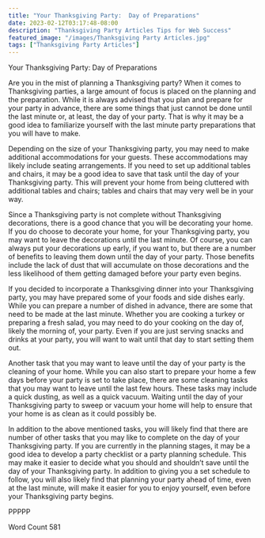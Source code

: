 ```yaml
---
title: "Your Thanksgiving Party:  Day of Preparations"
date: 2023-02-12T03:17:48-08:00
description: "Thanksgiving Party Articles Tips for Web Success"
featured_image: "/images/Thanksgiving Party Articles.jpg"
tags: ["Thanksgiving Party Articles"]
---
```


Your Thanksgiving Party:  Day of Preparations

Are you in the mist of planning a Thanksgiving party?  When it comes to Thanksgiving parties, a large amount of focus is placed on the planning and the preparation. While it is always advised that you plan and prepare for your party in advance, there are some things that just cannot be done until the last minute or, at least, the day of your party.  That is why it may be a good idea to familiarize yourself with the last minute party preparations that you will have to make.  

Depending on the size of your Thanksgiving party, you may need to make additional accommodations for your guests.  These accommodations may likely include seating arrangements.  If you need to set up additional tables and chairs, it may be a good idea to save that task until the day of your Thanksgiving party. This will prevent your home from being cluttered with additional tables and chairs; tables and chairs that may very well be in your way.  

Since a Thanksgiving party is not complete without Thanksgiving decorations, there is a good chance that you will be decorating your home.  If you do choose to decorate your home, for your Thanksgiving party, you may want to leave the decorations until the last minute.  Of course, you can always put your decorations up early, if you want to, but there are a number of benefits to leaving them down until the day of your party. Those benefits include the lack of dust that will accumulate on those decorations and the less likelihood of them getting damaged before your party even begins.

If you decided to incorporate a Thanksgiving dinner into your Thanksgiving party, you may have prepared some of your foods and side dishes early. While you can prepare a number of dished in advance, there are some that need to be made at the last minute. Whether you are cooking a turkey or preparing a fresh salad, you may need to do your cooking on the day of, likely the morning of, your party.  Even if you are just serving snacks and drinks at your party, you will want to wait until that day to start setting them out.

Another task that you may want to leave until the day of your party is the cleaning of your home. While you can also start to prepare your home a few days before your party is set to take place, there are some cleaning tasks that you may want to leave until the last few hours. These tasks may include a quick dusting, as well as a quick vacuum.  Waiting until the day of your Thanksgiving party to sweep or vacuum your home will help to ensure that your home is as clean as it could possibly be.  

In addition to the above mentioned tasks, you will likely find that there are number of other tasks that you may like to complete on the day of your Thanksgiving party. If you are currently in the planning stages, it may be a good idea to develop a party checklist or a party planning schedule.  This may make it easier to decide what you should and shouldn’t save until the day of your Thanksgiving party.  In addition to giving you a set schedule to follow, you will also likely find that planning your party ahead of time, even at the last minute, will make it easier for you to enjoy yourself, even before your Thanksgiving party begins.

PPPPP

Word Count 581

